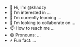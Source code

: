- 👋 Hi, I’m @khadzy
- 👀 I’m interested in ...
- 🌱 I’m currently learning ...
- 💞️ I’m looking to collaborate on ...
- 📫 How to reach me ...
- 😄 Pronouns: ...
- ⚡ Fun fact: ...

<!---
khadzy/khadzy is a ✨ special ✨ repository because its `README.md` (this file) appears on your GitHub profile.
You can click the Preview link to take a look at your changes.
--->
